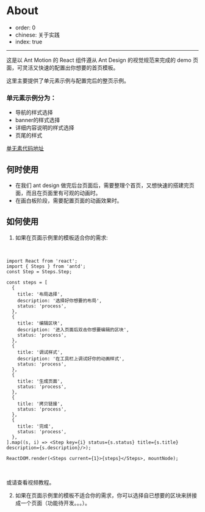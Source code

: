 # About

- order: 0
- chinese: 关于实践
- index: true

---
这是以 Ant Motion 的 React 组件遵从 Ant Design 的视觉规范来完成的 demo 页面，可灵活又快速的配置出你想要的首页模板。

这里主要提供了单元素示例与配置完后的整页示例。

### 单元素示例分为：
- 导航的样式选择
- banner的样式选择
- 详细内容说明的样式选择
- 页尾的样式

[单无素代码地址](https://github.com/ant-motion/ant-motion/tree/master/template/element)

## 何时使用

- 在我们 ant design 做完后台页面后，需要整理个首页，又想快速的搭建完页面，而且在页面里有可观的动画时。
- 在画白板阶段，需要配置页面的动画效果时。

## 如何使用

1. 如果在页面示例里的模板适合你的需求:

<br />

```__react
import React from 'react';
import { Steps } from 'antd';
const Step = Steps.Step;

const steps = [
  {
    title: '布局选择',
    description: '选择好你想要的布局',
    status: 'process',
  },
  {
    title: '编辑区块',
    description: '进入页面后双击你想要编辑的区块',
    status: 'process',
  },
  {
    title: '调试样式',
    description: '在工具栏上调试好你的动画样式',
    status: 'process',
  },
  {
    title: '生成页面',
    status: 'process',
  },
  {
    title: '拷贝链接',
    status: 'process',
  },
  {
    title: '完成',
    status: 'process',
  },
].map((s, i) => <Step key={i} status={s.status} title={s.title} description={s.description}/>);

ReactDOM.render(<Steps current={1}>{steps}</Steps>, mountNode);
```
<style>
.ant-steps{
  max-width: 900px;
}
</style>
<br />

或请查看视频教程。

2. 如果在页面示例里的模板不适合你的需求，你可以选择自已想要的区块来拼接成一个页面（功能待开发。。。）。
